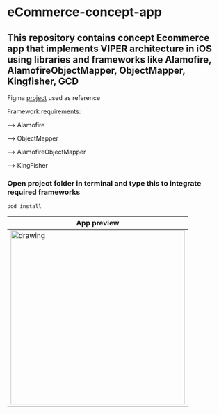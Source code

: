 # eCommerce-concept-app
## This repository contains concept Ecommerce app that implements VIPER architecture in iOS using libraries and frameworks like Alamofire, AlamofireObjectMapper, ObjectMapper, Kingfisher, GCD 

Figma [project](https://www.figma.com/file/KqZcU5m3GMxAHwgFkvCONz/ECOMMERCE?node-id=2%3A845 "click me") used as reference 

Framework requirements: 

--> Alamofire 

--> ObjectMapper

--> AlamofireObjectMapper

--> KingFisher

### Open project folder in terminal and type this to integrate required frameworks
~~~
pod install
~~~

| App preview | 
| ------------- |
| <img src="https://user-images.githubusercontent.com/44157132/187065876-7f0b8346-75b5-4cee-a467-03caa57cafb5.gif" alt="drawing" width="400"/> |
